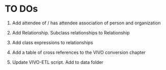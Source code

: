 # TO DOs

1.  Add attendee of / has attendee association of person and organization

1.  Add Relationship.  Subclass relationships to Relationship

1.  Add class expressions to relationships

1.  Add a table of cross references to the VIVO conversion chapter

1.  Update VIVO-ETL script. Add to data folder

    
